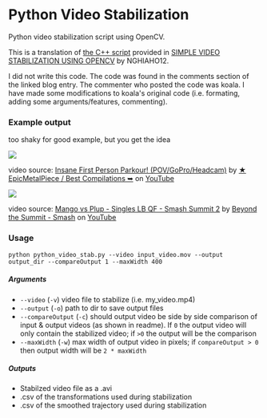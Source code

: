 # Python Video Stabilization
 Python video stabilization script using OpenCV. 
 
 This is a translation of [the C++ script](http://nghiaho.com/uploads/code/videostab.cpp
) provided in [SIMPLE VIDEO STABILIZATION USING OPENCV](http://nghiaho.com/?p=2093) by NGHIAHO12.
 
 I did not write this code.  The code was found in the comments section of the linked blog entry.  The commenter who posted the code was koala.  I have made some modifications to koala's original code (i.e. formating, adding some arguments/features, commenting).
 
### Example output
too shaky for good example, but you get the idea

![](example_stab.gif)

video source: [Insane First Person Parkour! (POV/GoPro/Headcam)](https://www.youtube.com/watch?v=_XTPS9hoJRo&t=20s) by [★ EpicMetalPiece / Best Compilations ➥](https://www.youtube.com/channel/UC3jGLyiJS2_Nm1fMfAThdjQ) on [YouTube](https://www.youtube.com/)

![](example_stab_mango.gif)

video source: [Mango vs Plup - Singles LB QF - Smash Summit 2](https://www.youtube.com/watch?v=YpQTH7b-3jg) by [Beyond the Summit - Smash](https://www.youtube.com/channel/UCKJi-4lbB3EwpLpC82OWFjA) on [YouTube](https://www.youtube.com/)

### Usage

`python python_video_stab.py --video input_video.mov --output output_dir --compareOutput 1 --maxWidth 400`

##### Arguments

 * `--video`          (`-v`) video file to stabilize (i.e. my_video.mp4)
 * `--output`         (`-o`) path to dir to save output files
 * `--compareOutput`  (`-c`) should output video be side by side comparison of input & output videos (as shown in readme). If `0` the output video will only contain the stabilized video; if `>0` the output will be the comparison
 * `--maxWidth`       (`-w`) max width of output video in pixels; if `compareOutput > 0` then output width will be `2 * maxWidth`

##### Outputs

 * Stabilzed video file as a .avi
 * .csv of the transformations used during stabilization
 * .csv of the smoothed trajectory used during stabilization

